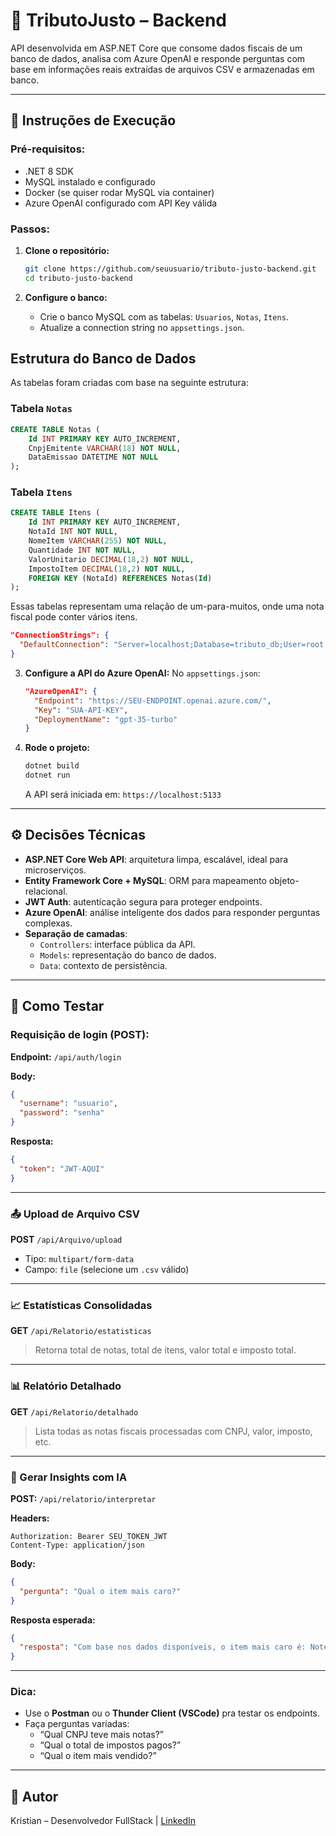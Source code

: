 # 🧠 TributoJusto – Backend

API desenvolvida em ASP.NET Core que consome dados fiscais de um banco de dados, analisa com Azure OpenAI e responde perguntas com base em informações reais extraídas de arquivos CSV e armazenadas em banco.

---

## 🚀 Instruções de Execução

### Pré-requisitos:

- .NET 8 SDK
- MySQL instalado e configurado
- Docker (se quiser rodar MySQL via container)
- Azure OpenAI configurado com API Key válida

### Passos:

1. **Clone o repositório:**
   ```bash
   git clone https://github.com/seuusuario/tributo-justo-backend.git
   cd tributo-justo-backend
   ```

2. **Configure o banco:**
   - Crie o banco MySQL com as tabelas: `Usuarios`, `Notas`, `Itens`.
   - Atualize a connection string no `appsettings.json`.

## Estrutura do Banco de Dados

As tabelas foram criadas com base na seguinte estrutura:

### Tabela `Notas`

```sql
CREATE TABLE Notas (
    Id INT PRIMARY KEY AUTO_INCREMENT,
    CnpjEmitente VARCHAR(18) NOT NULL,
    DataEmissao DATETIME NOT NULL
);
```

### Tabela `Itens`

```sql
CREATE TABLE Itens (
    Id INT PRIMARY KEY AUTO_INCREMENT,
    NotaId INT NOT NULL,
    NomeItem VARCHAR(255) NOT NULL,
    Quantidade INT NOT NULL,
    ValorUnitario DECIMAL(18,2) NOT NULL,
    ImpostoItem DECIMAL(18,2) NOT NULL,
    FOREIGN KEY (NotaId) REFERENCES Notas(Id)
);
```

Essas tabelas representam uma relação de um-para-muitos, onde uma nota fiscal pode conter vários itens.

   ```json
   "ConnectionStrings": {
     "DefaultConnection": "Server=localhost;Database=tributo_db;User=root;Password=1234;"
   }
   ```

3. **Configure a API do Azure OpenAI:**
   No `appsettings.json`:
   ```json
   "AzureOpenAI": {
     "Endpoint": "https://SEU-ENDPOINT.openai.azure.com/",
     "Key": "SUA-API-KEY",
     "DeploymentName": "gpt-35-turbo"
   }
   ```

4. **Rode o projeto:**
   ```bash
   dotnet build
   dotnet run
   ```

   A API será iniciada em: `https://localhost:5133`

---

## ⚙️ Decisões Técnicas

- **ASP.NET Core Web API**: arquitetura limpa, escalável, ideal para microserviços.
- **Entity Framework Core + MySQL**: ORM para mapeamento objeto-relacional.
- **JWT Auth**: autenticação segura para proteger endpoints.
- **Azure OpenAI**: análise inteligente dos dados para responder perguntas complexas.
- **Separação de camadas**:
  - `Controllers`: interface pública da API.
  - `Models`: representação do banco de dados.
  - `Data`: contexto de persistência.

---

## 🧪 Como Testar

### Requisição de login (POST):

**Endpoint:** `/api/auth/login`

**Body:**
```json
{
  "username": "usuario",
  "password": "senha"
}
```

**Resposta:**
```json
{
  "token": "JWT-AQUI"
}
```

---

### 📤 Upload de Arquivo CSV

**POST** `/api/Arquivo/upload`

- Tipo: `multipart/form-data`
- Campo: `file` (selecione um `.csv` válido)

---

### 📈 Estatísticas Consolidadas

**GET** `/api/Relatorio/estatisticas`

> Retorna total de notas, total de itens, valor total e imposto total.

---

### 📊 Relatório Detalhado

**GET** `/api/Relatorio/detalhado`

> Lista todas as notas fiscais processadas com CNPJ, valor, imposto, etc.

---

### 🧠 Gerar Insights com IA

**POST:** `/api/relatorio/interpretar`

**Headers:**
```
Authorization: Bearer SEU_TOKEN_JWT
Content-Type: application/json
```

**Body:**
```json
{
  "pergunta": "Qual o item mais caro?"
}
```

**Resposta esperada:**
```json
{
  "resposta": "Com base nos dados disponíveis, o item mais caro é: Notebook Dell R$ 14.500,00"
}
```

---

### Dica:
- Use o **Postman** ou o **Thunder Client (VSCode)** pra testar os endpoints.
- Faça perguntas variadas:  
  - “Qual CNPJ teve mais notas?”  
  - “Qual o total de impostos pagos?”  
  - “Qual o item mais vendido?”

---

## 📌 Autor

Kristian – Desenvolvedor FullStack | [LinkedIn](https://www.linkedin.com/in/kristian-bernard/)